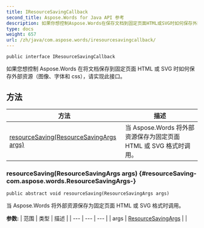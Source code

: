 ```yaml
---
title: IResourceSavingCallback
second_title: Aspose.Words for Java API 参考
description: 如果你想控制Aspose.Words在保存文档到固定页面HTML或SVG时如何保存外部资源图像字体和css，实现这个接口。
type: docs
weight: 657
url: /zh/java/com.aspose.words/iresourcesavingcallback/
---
```

```
public interface IResourceSavingCallback
```

如果您想控制 Aspose.Words 在将文档保存到固定页面 HTML 或 SVG 时如何保存外部资源（图像、字体和 css），请实现此接口。
## 方法

| 方法 | 描述 |
| --- | --- |
| [resourceSaving(ResourceSavingArgs args)](#resourceSaving-com.aspose.words.ResourceSavingArgs-) | 当 Aspose.Words 将外部资源保存为固定页面 HTML 或 SVG 格式时调用。 |
### resourceSaving(ResourceSavingArgs args) {#resourceSaving-com.aspose.words.ResourceSavingArgs-}
```
public abstract void resourceSaving(ResourceSavingArgs args)
```


当 Aspose.Words 将外部资源保存为固定页面 HTML 或 SVG 格式时调用。

**参数:**
| 范围 | 类型 | 描述 |
| --- | --- | --- |
| args | [ResourceSavingArgs](../../com.aspose.words/resourcesavingargs) |  |
